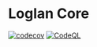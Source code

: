 # Loglan Core

[![codecov](https://codecov.io/gh/torrua/loglan_core/branch/main/graph/badge.svg?token=PTNP59G7L4)](https://codecov.io/gh/torrua/loglan_core)
[![CodeQL](https://github.com/torrua/loglan_core/actions/workflows/codeql.yml/badge.svg)](https://github.com/torrua/loglan_core/actions/workflows/codeql.yml)